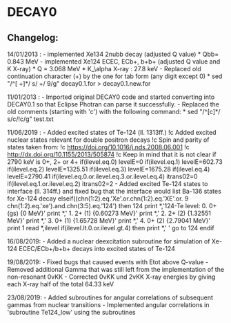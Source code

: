 DECAY0
========

Changelog:
----------



14/01/2013 :
     - implemented Xe134 2nubb decay (adjusted Q value)
            * Qbb= 0.843 MeV
     - implemented Xe124 ECEC, ECb+, b+b+ (adjusted Q value and K X-ray) 
            * Q = 3.068 MeV
            * K_\alpha X-ray : 27.8 keV
	- Replaced old continuation character (+) by the one for tab form (any digit except 0)
		* sed "/^[     +]*/ s/     +/     9/g" decay0.1.for > decay0.1.new.for

11/01/2013 : 
	- Imported original DECAY0 code and started converting into DECAY0.1 so that Eclipse Photran can parse it successfully.
	- Replaced the old comments (starting with 'c') with the following command:
		* sed "/^[c]*/ s/c/\!c/g" test.txt 

11/06/2019 :
	- Added excited states of Te-124 (ll. 1313ff.)
		!c Added excited nuclear states relevant for double positron decays
		!c Spin and parity of states taken from:
		!c https://doi.org/10.1016/j.nds.2008.06.001
		!c http://dx.doi.org/10.1155/2013/505874
		!c Keep in mind that it is not clear if 2790 keV is 0+, 2+ or 4+
		if(ilevel.eq.0) levelE=0
	        if(ilevel.eq.1) levelE=602.73
	        if(ilevel.eq.2) levelE=1325.51
	        if(ilevel.eq.3) levelE=1675.28
	        if(ilevel.eq.4) levelE=2790.41
	        if(ilevel.eq.0.or.ilevel.eq.3.or.ilevel.eq.4) itrans02=0
	        if(ilevel.eq.1.or.ilevel.eq.2) itrans02=2
	- Added excited Te-124 states to interface (ll. 314ff.) and fixed bug that the interface would list Ba-136 states for Xe-124 decay
		elseif((chn(1:2).eq.'Xe'.or.chn(1:2).eq.'XE'.or.
     9             	chn(1:2).eq.'xe').and.chn(3:5).eq.'124') then
	124	      print *,'124-Te level:   0. 0+ (gs)     {0 MeV}'
		      print *,'                1. 2+ (1)  {0.60273 MeV}'
		      print *,'                2. 2+ (2)  {1.32551 MeV}'
		      print *,'                3. 0+ (1)  {1.65728 MeV}'
		      print *,'                4. 0+ (2)  {2.79041 MeV}'
		      print 1
		      read *,ilevel
		      if(ilevel.lt.0.or.ilevel.gt.4) then
			 print *,'   '
			 go to 124
		      endif

16/08/2019:
	- Added a nuclear deexcitation subroutine for simulation of Xe-124 ECEC/ECb+/b+b+ decays into excited states of Te-124

19/08/2019:
	- Fixed bugs that caused events with Etot above Q-value
	- Removed additional Gamma that was still left from the implementation of the non-resonant 0vKK
	- Corrected 0vKK und 2vKK X-ray energies by giving each X-ray half of the total 64.33 keV

23/08/2019:
	- Added subroutines for angular correlations of subsequent gammas from nuclear transitions
	- Implemented angular correlations in 'subroutine Te124_low' using the subroutines
